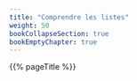 ```yaml
---
title: "Comprendre les listes"
weight: 50
bookCollapseSection: true
bookEmptyChapter: true
---
```


{{% pageTitle %}}
